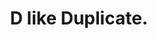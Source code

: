 ---
ref: dlikeduplicate
title: D like Duplicate.
excerpt:
permalink: /blog/:year/:month/:title
tags: [ctrld, delete, duplicate, excel, powerbi, powerpivot, shortcut, ssms]
categories: [english, excel, magda]
lang: en
locale: en-GB
---